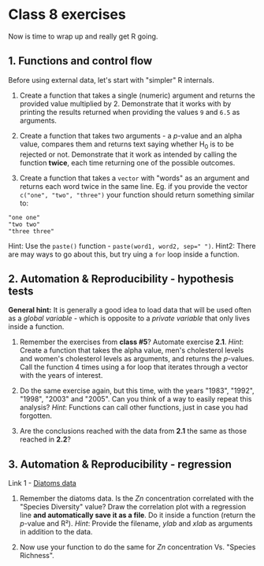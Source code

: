 # Class 8 exercises

Now is time to wrap up and really get R going.

## 1. Functions and control flow

Before using external data, let's start with "simpler" R internals.

1. Create a function that takes a single (numeric) argument and returns the provided value multiplied by 2. Demonstrate that it works with by printing the results returned when providing the values `9` and `6.5` as arguments.

2. Create a function that takes two arguments - a *p*-value and an alpha value, compares them and returns text saying whether H<sub>0</sub> is to be rejected or not. Demonstrate that it work as intended by calling the function **twice**, each time returning one of the possible outcomes.

3. Create a function that takes a `vector` with "words" as an argument and returns each word twice in the same line. Eg. if you provide the vector `c("one", "two", "three")` your function should return something similar to:

```
"one one"
"two two"
"three three"
```

Hint: Use the `paste()` function - `paste(word1, word2, sep=" ")`.
Hint2: There are may ways to go about this, but try uing a `for` loop inside a function.


## 2. Automation & Reproducibility - hypothesis tests

**General hint:** It is generally a good idea to load data that will be used often as a *global variable* - which is opposite to a *private variable* that only lives inside a function.

1. Remember the exercises from **class #5**? Automate exercise **2.1**.
*Hint*: Create a function that takes the alpha value, men's cholesterol levels and women's cholesterol levels as arguments, and returns the *p*-values. Call the function 4 times using a for loop that iterates through a vector with the years of interest.

2. Do the same exercise again, but this time, with the years "1983", "1992", "1998", "2003" and "2005". Can you think of a way to easily repeat this analysis?
*Hint*: Functions can call other functions, just in case you had forgotten.

3. Are the conclusions reached with the data from **2.1** the same as those reached in **2.2**?


## 3. Automation & Reproducibility - regression

Link 1 - [Diatoms data](https://gitlab.com/StuntsPT/bp2022/raw/master/docs/classes/C05_assets/Dados_diatoms_heavymetals.csv)

1. Remember the diatoms data. Is the *Zn* concentration correlated with the "Species Diversity" value? Draw the correlation plot with a regression line **and automatically save it as a file**. Do it inside a function (return the *p*-value and R²).
*Hint*: Provide the filename, *ylab* and *xlab* as arguments in addition to the data.

2. Now use your function to do the same for *Zn* concentration Vs. "Species Richness".
